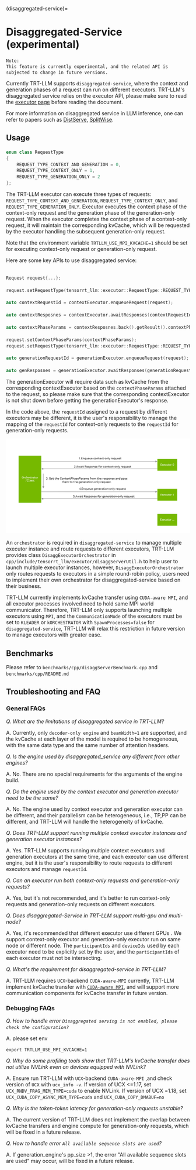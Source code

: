 (disaggregated-service)=

# Disaggregated-Service (experimental)


```{note}
Note:
This feature is currently experimental, and the related API is subjected to change in future versions.
```

Currently TRT-LLM supports `disaggregated-service`, where the context and generation phases of a request can run on different executors. TRT-LLM's disaggregated service relies on the executor API, please make sure to read the [executor page](executor.md) before reading the document.

For more information on disaggregated service in LLM inference, one can refer to papers such as [DistServe](https://arxiv.org/abs/2401.09670), [SplitWise](https://arxiv.org/abs/2311.18677).


## Usage

```cpp
enum class RequestType
{
    REQUEST_TYPE_CONTEXT_AND_GENERATION = 0,
    REQUEST_TYPE_CONTEXT_ONLY = 1,
    REQUEST_TYPE_GENERATION_ONLY = 2
};
```
The TRT-LLM executor can execute three types of requests: `REQUEST_TYPE_CONTEXT_AND_GENERATION`, `REQUEST_TYPE_CONTEXT_ONLY`, and `REQUEST_TYPE_GENERATION_ONLY`. Executor executes the context phase of the context-only request and the generation phase of the generation-only request. When the executor completes the context phase of a context-only request, it will maintain the corresponding kvCache, which will be requested by the executor handling the subsequent generation-only request.

Note that the environment variable `TRTLLM_USE_MPI_KVCACHE=1` should be set for executing context-only request or generation-only request.



Here are some key APIs to use disaggregated service:
```cpp

Request request{...};

request.setRequestType(tensorrt_llm::executor::RequestType::REQUEST_TYPE_CONTEXT_ONLY);

auto contextRequestId = contextExecutor.enqueueRequest(request);

auto contextResposnes = contextExecutor.awaitResponses(contextRequestId);

auto contextPhaseParams = contextResposnes.back().getResult().contextPhaseParams.value();

request.setContextPhaseParams(contextPhaseParams);
request.setRequestType(tensorrt_llm::executor::RequestType::REQUEST_TYPE_GENERATION_ONLY);

auto generationRequestId = generationExecutor.enqueueRequest(request);

auto genResposnes = generationExecutor.awaitResponses(generationRequestId);

```

The generationExecutor will require data such as kvCache from the corresponding contextExecutor based on the `contextPhaseParams` attached to the request, so please make sure that the corresponding contextExecutor is not shut down before getting the generationExecutor's response.

In the code above, the `requestId` assigned to a request by different executors may be different, it is the user's responsibility to manage the mapping of the `requestId` for context-only requests to the `requestId` for generation-only requests.


![disaggregated-service usage](images/disaggregated-service_usage.png)

An `orchestrator` is required in `disaggregated-service` to manage multiple executor instance and route requests to different executors, TRT-LLM provides class `DisaggExecutorOrchestrator` in `cpp/include/tensorrt_llm/executor/disaggServerUtil.h` to help user to launch multiple executor instances, however, `DisaggExecutorOrchestrator` only routes requests to executors in a simple round-robin policy, users need to implement their own orchestrator for disaggregated-service based on their business.

TRT-LLM currently implements kvCache transfer using `CUDA-aware MPI`, and all executor processes involved need to hold same MPI world communicator. Therefore, TRT-LLM only supports launching multiple executors using `MPI`, and the `CommunicationMode` of the executors must be set to `KLEADER` or `kORCHESTRATOR` with `SpawnProcesses=false` for `disaggregated-service`, TRT-LLM will relax this restriction in future version to manage executors with greater ease.

## Benchmarks

Please refer to `benchmarks/cpp/disaggServerBenchmark.cpp` and `benchmarks/cpp/README.md`


## Troubleshooting and FAQ

### General FAQs

*Q. What are the limitations of disaggregated service in TRT-LLM?*

A. Currently, only `decoder-only engine` and `beamWidth=1` are supported, and the kvCache at each layer of the model is required to be homogeneous, with the same data type and the same number of attention headers.

*Q. Is the engine used by disaggregated_service any different from other engines?*

A. No. There are no special requirements for the arguments of the engine build.

*Q. Do the engine used by the context executor and generation executor need to be the same?*

A. No. The engine used by context executor and generation executor can be different, and their parallelism can be heterogeneous, i.e., TP,PP can be different, and TRT-LLM will handle the heterogeneity of kvCache.

*Q. Does TRT-LLM support running multiple context executor instances and generation executor instances?*

A. Yes. TRT-LLM supports running multiple context executors and generation executors at the same time, and each executor can use different engine, but it is the user's responsibility to route requests to different executors and  manage `requestId`.

*Q. Can an executor run both context-only requests and generation-only requests?*

A. Yes, but it's not recommended, and it's better to run context-only requests and generation-only requests on different executors.


*Q. Does disaggregated-Service in TRT-LLM support multi-gpu and multi-node?*

A. Yes, it's recommended that different executor use different GPUs . We support context-only executor and genertion-only executor run on same node or different node. The `participantIds` and `deviceIds` used by each executor need to be explicitly set by the user, and the `participantIds` of each executor must not be intersecting.

*Q. What's the requirement for disaggregated-service in TRT-LLM?*

A. TRT-LLM requires `UCX`-backend `CUDA-aware-MPI` currently, TRT-LLM implement kvCache transfer with [`CUDA-aware MPI`](https://docs.open-mpi.org/en/v5.0.x/tuning-apps/networking/cuda.html#how-do-i-build-open-mpi-with-cuda-aware-support), and will support more communication components for kvCache transfer in future version.

### Debugging FAQs

*Q. How to handle error `Disaggregated serving is not enabled, please check the configuration?`*

A. please set env
```
export TRTLLM_USE_MPI_KVCACHE=1
```

*Q. Why do some profiling tools show that TRT-LLM's kvCache transfer does not utilize NVLink even on devices equipped with NVLink?*

A. Ensure run TRT-LLM with `UCX`-backend `CUDA-aware-MPI` ,and check version of `UCX` with `ucx_info -v`.
If version of UCX <=1.17, set `UCX_RNDV_FRAG_MEM_TYPE=cuda` to enable NVLink.
If version of UCX =1.18, set `UCX_CUDA_COPY_ASYNC_MEM_TYPE=cuda` and `UCX_CUDA_COPY_DMABUF=no`


*Q. Why is the token-token latency for generation-only requests unstable?*

A. The current version of TRT-LLM does not implement the overlap between kvCache transfers and engine compute for generation-only requests, which will be fixed in a future release.


*Q. How to handle error `All available sequence slots are used`?*

A. If generation_engine's pp_size >1, the error "All available sequence slots are used" may occur, will be fixed in a future release.
